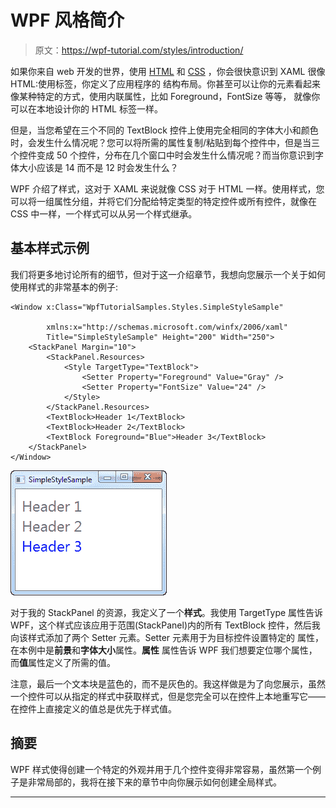 # WPF 风格简介

> 原文：<https://wpf-tutorial.com/styles/introduction/>

如果你来自 web 开发的世界，使用 [HTML](http://www.html5-tutorials.org/introduction-to-html/what-is-html/ "HTML") 和 [CSS](http://www.css3-tutorial.net/introduction/what-is-css/ "CSS3") ，你会很快意识到 XAML 很像 HTML:使用标签，你定义了应用程序的 结构布局。你甚至可以让你的元素看起来像某种特定的方式，使用内联属性，比如 Foreground，FontSize 等等， 就像你可以在本地设计你的 HTML 标签一样。

但是，当您希望在三个不同的 TextBlock 控件上使用完全相同的字体大小和颜色时，会发生什么情况呢？您可以将所需的属性复制/粘贴到每个控件中，但是当三个控件变成 50 个控件，分布在几个窗口中时会发生什么情况呢？而当你意识到字体大小应该是 14 而不是 12 时会发生什么？

WPF 介绍了样式，这对于 XAML 来说就像 CSS 对于 HTML 一样。使用样式，您可以将一组属性分组，并将它们分配给特定类型的特定控件或所有控件，就像在 CSS 中一样，一个样式可以从另一个样式继承。

## 基本样式示例

我们将更多地讨论所有的细节，但对于这一介绍章节，我想向您展示一个关于如何使用样式的非常基本的例子:

```
<Window x:Class="WpfTutorialSamples.Styles.SimpleStyleSample"

        xmlns:x="http://schemas.microsoft.com/winfx/2006/xaml"
        Title="SimpleStyleSample" Height="200" Width="250">
    <StackPanel Margin="10">
        <StackPanel.Resources>
            <Style TargetType="TextBlock">
                <Setter Property="Foreground" Value="Gray" />
                <Setter Property="FontSize" Value="24" />
            </Style>
        </StackPanel.Resources>
        <TextBlock>Header 1</TextBlock>
        <TextBlock>Header 2</TextBlock>
        <TextBlock Foreground="Blue">Header 3</TextBlock>
    </StackPanel>
</Window>
```

<input type="hidden" name="IL_IN_ARTICLE"> ![](img/1049995117b2a1c23d08093e8a3da63d.png "A simple style example")

对于我的 StackPanel 的资源，我定义了一个**样式**。我使用 TargetType 属性告诉 WPF，这个样式应该应用于范围(StackPanel)内的所有 TextBlock 控件，然后我向该样式添加了两个 Setter 元素。Setter 元素用于为目标控件设置特定的 属性，在本例中是**前景**和**字体大小**属性。**属性** 属性告诉 WPF 我们想要定位哪个属性，而**值**属性定义了所需的值。

注意，最后一个文本块是蓝色的，而不是灰色的。我这样做是为了向您展示，虽然一个控件可以从指定的样式中获取样式，但是您完全可以在控件上本地重写它——在控件上直接定义的值总是优先于样式值。

## 摘要

WPF 样式使得创建一个特定的外观并用于几个控件变得非常容易，虽然第一个例子是非常局部的，我将在接下来的章节中向你展示如何创建全局样式。

* * *